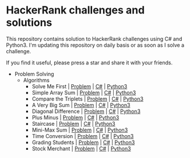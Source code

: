 # HackerRank challenges and solutions

This repository contains solution to HackerRank challenges using C# and Python3. I'm updating this repository on daily basis or as soon as I solve a challenge.

If you find it useful, please press a star and share it with your friends.

- Problem Solving
  - Algorithms
    - Solve Me First | [Problem](https://www.hackerrank.com/challenges/solve-me-first/problem) | [C#](https://github.com/PrasadHonrao/HackerRank/blob/master/problem-solving/algorithms/solve-me-first/solve-me-first.cs) | [Python3](https://github.com/PrasadHonrao/HackerRank/blob/master/problem-solving/algorithms/solve-me-first/solve-me-first.py)
    - Simple Array Sum | [Problem](https://www.hackerrank.com/challenges/simple-array-sum/problem) | [C#](https://github.com/PrasadHonrao/HackerRank/blob/master/problem-solving/algorithms/simple-array-sum/simple-array-sum.cs) | [Python3](https://github.com/PrasadHonrao/HackerRank/blob/master/problem-solving/algorithms/simple-array-sum/simple-array-sum.py)
    - Compare the Triplets | [Problem](https://www.hackerrank.com/challenges/compare-the-triplets/problem) | [C#](https://github.com/PrasadHonrao/HackerRank/blob/master/problem-solving/algorithms/compare-the-triplets/compare-the-triplets.cs) | [Python3](https://github.com/PrasadHonrao/HackerRank/blob/master/problem-solving/algorithms/compare-the-triplets/compare-the-triplets.py)
    - A Very Big Sum | [Problem](https://www.hackerrank.com/challenges/a-very-big-sum/problem) | [C#](https://github.com/PrasadHonrao/HackerRank/blob/master/problem-solving/algorithms/a-very-big-sum/a-very-big-sum.cs) | [Python3](https://github.com/PrasadHonrao/HackerRank/blob/master/problem-solving/algorithms/a-very-big-sum/a-very-big-sum.py)
    - Diagonal Difference | [Problem](https://www.hackerrank.com/challenges/diagonal-difference/problem) | [C#](https://github.com/PrasadHonrao/HackerRank/blob/master/problem-solving/algorithms/diagonal-difference/diagonal-difference.cs) | [Python3](https://github.com/PrasadHonrao/HackerRank/blob/master/problem-solving/algorithms/diagonal-difference/diagonal-difference.py)
    - Plus Minus | [Problem](https://www.hackerrank.com/challenges/plus-minus/problem) | [C#](https://github.com/PrasadHonrao/HackerRank/blob/master/problem-solving/algorithms/plus-minus/plus-minus.cs) | [Python3](https://github.com/PrasadHonrao/HackerRank/blob/master/problem-solving/algorithms/plus-minus/plus-minus.py)
    - Staircase | [Problem](https://www.hackerrank.com/challenges/staircase/problem) | [C#](https://github.com/PrasadHonrao/HackerRank/blob/master/problem-solving/algorithms/staircase/staircase.cs) | [Python3](https://github.com/PrasadHonrao/HackerRank/blob/master/problem-solving/algorithms/staircase/staircase.py)
    - Mini-Max Sum | [Problem](https://www.hackerrank.com/challenges/mini-max-sum/problem) | [C#](https://github.com/PrasadHonrao/HackerRank/blob/master/problem-solving/algorithms/mini-max-sum/mini-max-sum.cs) | [Python3](https://github.com/PrasadHonrao/HackerRank/blob/master/problem-solving/algorithms/mini-max-sum/mini-max-sum.py)
    - Time Conversion | [Problem](https://www.hackerrank.com/challenges/time-conversion/problem) | [C#](https://github.com/PrasadHonrao/HackerRank/blob/master/problem-solving/algorithms/time-conversion/time-conversion.cs) | [Python3](https://github.com/PrasadHonrao/HackerRank/blob/master/problem-solving/algorithms/time-conversion/time-conversion.py)
    - Grading Students | [Problem](https://www.hackerrank.com/challenges/grading/problem) | [C#](https://github.com/PrasadHonrao/HackerRank/blob/master/problem-solving/algorithms/grading-students/grading-students.cs) | [Python3](https://github.com/PrasadHonrao/HackerRank/blob/master/problem-solving/algorithms/grading-students/grading-students.py)
    - Stock Merchant | [Problem](https://www.hackerrank.com/challenges/sock-merchant) | [C#](https://github.com/PrasadHonrao/HackerRank/blob/master/problem-solving/algorithms/stock-merchant/stock-merchant.cs) | [Python3](https://github.com/PrasadHonrao/HackerRank/blob/master/problem-solving/algorithms/stock-merchant/stock-merchant.py)
